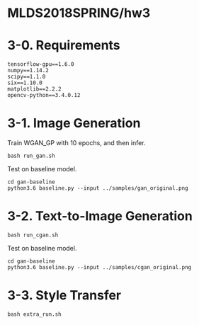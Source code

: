 # MLDS2018SPRING/hw3
# 3-0. Requirements
```
tensorflow-gpu==1.6.0
numpy==1.14.2
scipy==1.1.0
six==1.10.0
matplotlib==2.2.2
opencv-python==3.4.0.12
```
# 3-1. Image Generation
Train WGAN_GP with 10 epochs, and then infer.
```
bash run_gan.sh
```
Test on baseline model.
```
cd gan-baseline
python3.6 baseline.py --input ../samples/gan_original.png
```
# 3-2. Text-to-Image Generation
```
bash run_cgan.sh
```
Test on baseline model.
```
cd gan-baseline
python3.6 baseline.py --input ../samples/cgan_original.png
```
# 3-3. Style Transfer
```
bash extra_run.sh
```
